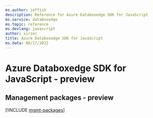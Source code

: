 ```yaml
---
ms.author: jeffish
description: Reference for Azure Databoxedge SDK for JavaScript
ms.service: databoxedge
ms.topic: reference
ms.devlang: javascript
author: xirzec
title: Azure Databoxedge SDK for JavaScript
ms.data: 08/17/2022
---
```

# Azure Databoxedge SDK for JavaScript - preview

## Management packages - preview
[!INCLUDE [mgmt-packages](databoxedge-mgmt-index.md)]
